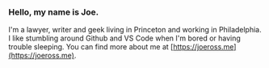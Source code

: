 ### Hello, my name is Joe.

I'm a lawyer, writer and geek living in Princeton and working in Philadelphia. I like stumbling around Github and VS Code when I'm bored or having trouble sleeping. You can find more about me at [https://joeross.me](https://joeross.me).

<meta name="omg.lol proofs" content="proven.lol/d0a98a">
